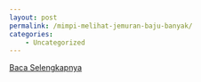 ```yaml
---
layout: post
permalink: /mimpi-melihat-jemuran-baju-banyak/
categories:
    - Uncategorized
---
```


[Baca Selengkapnya](/03)